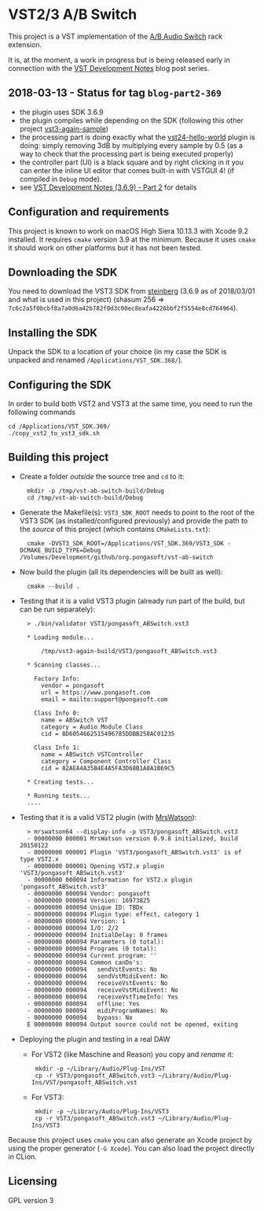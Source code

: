 VST2/3 A/B Switch
=================

This project is a VST implementation of the [A/B Audio Switch](https://pongasoft.com/rack-extensions/ABSwitch.html) rack extension.

It is, at the moment, a work in progress but is being released early in connection with the [VST Development Notes](https://www.pongasoft.com/blog/yan/vst/2018/03/12/VST-development-notes) blog post series.

2018-03-13 - Status for tag `blog-part2-369`
--------------------------------------------
* the plugin uses SDK 3.6.9
* the plugin compiles while depending on the SDK (following this other project [vst3-again-sample](https://github.com/pongasoft/vst3-again-sample))
* the processing part is doing exactly what the [vst24-hello-world](https://github.com/pongasoft/vst24-hello-world) plugin is doing: simply removing 3dB by multiplying every sample by 0.5 (as a way to check that the processing part is being executed properly)
* the controller part (UI) is a black square and by right clicking in it you can enter the inline UI editor that comes built-in with VSTGUI 4! (if compiled in `Debug` mode).
* see [VST Development Notes (3.6.9) - Part 2](https://www.pongasoft.com/blog/yan/vst/2018/03/14/VST-development-notes-part2/) for details

Configuration and requirements
------------------------------
This project is known to work on macOS High Siera 10.13.3 with Xcode 9.2 installed. It requires `cmake` version 3.9 at the minimum. Because it uses `cmake` it should work on other platforms but it has not been tested.

Downloading the SDK
-------------------
You need to download the VST3 SDK from [steinberg](https://download.steinberg.net/sdk_downloads/vstsdk369_01_03_2018_build_132.zip) (3.6.9 as of 2018/03/01 and what is used in this project) (shasum 256 => `7c6c2a5f0bcbf8a7a0d6a42b782f0d3c00ec8eafa4226bbf2f5554e8cd764964`).

Installing the SDK
-------------------
Unpack the SDK to a location of your choice (in my case the SDK is unpacked and renamed `/Applications/VST_SDK.368/`).

Configuring the SDK
-------------------
In order to build both VST2 and VST3 at the same time, you need to run the following commands

    cd /Applications/VST_SDK.369/
    ./copy_vst2_to_vst3_sdk.sh

Building this project
---------------------

- Create a folder *outside* the source tree and `cd` to it:

        mkdir -p /tmp/vst-ab-switch-build/Debug
        cd /tmp/vst-ab-switch-build/Debug

- Generate the Makefile(s): `VST3_SDK_ROOT` needs to point to the root of the VST3 SDK (as installed/configured previously) and provide the path to the *source* of this project (which contains `CMakeLists.txt`):

        cmake -DVST3_SDK_ROOT=/Applications/VST_SDK.369/VST3_SDK -DCMAKE_BUILD_TYPE=Debug /Volumes/Development/github/org.pongasoft/vst-ab-switch

- Now build the plugin (all its dependencies will be built as well):

        cmake --build .

- Testing that it is a valid VST3 plugin (already run part of the build, but can be run separately):

        > ./bin/validator VST3/pongasoft_ABSwitch.vst3

        * Loading module...

        	/tmp/vst3-again-build/VST3/pongasoft_ABSwitch.vst3

        * Scanning classes...

          Factory Info:
        	vendor = pongasoft
        	url = https://www.pongasoft.com
        	email = mailto:support@pongasoft.com

          Class Info 0:
        	name = ABSwitch VST
        	category = Audio Module Class
        	cid = 8D6054662515496785DDBB258AC01235

          Class Info 1:
        	name = ABSwitch VSTController
        	category = Component Controller Class
        	cid = 82AEA4A35B4E4A5FA3D68B1A8A1B69C5

        * Creating tests...

        * Running tests...
        ....

- Testing that it is a valid VST2 plugin (with [MrsWatson](https://github.com/teragonaudio/MrsWatson)):

        > mrswatson64 --display-info -p VST3/pongasoft_ABSwitch.vst3
        - 00000000 000001 MrsWatson version 0.9.8 initialized, build 20150122
        - 00000000 000001 Plugin 'VST3/pongasoft_ABSwitch.vst3' is of type VST2.x
        - 00000000 000001 Opening VST2.x plugin 'VST3/pongasoft_ABSwitch.vst3'
        - 00000000 000094 Information for VST2.x plugin 'pongasoft_ABSwitch.vst3'
        - 00000000 000094 Vendor: pongasoft
        - 00000000 000094 Version: 16973825
        - 00000000 000094 Unique ID: TBDx
        - 00000000 000094 Plugin type: effect, category 1
        - 00000000 000094 Version: 1
        - 00000000 000094 I/O: 2/2
        - 00000000 000094 InitialDelay: 0 frames
        - 00000000 000094 Parameters (0 total):
        - 00000000 000094 Programs (0 total):
        - 00000000 000094 Current program: ''
        - 00000000 000094 Common canDo's:
        - 00000000 000094   sendVstEvents: No
        - 00000000 000094   sendVstMidiEvent: No
        - 00000000 000094   receiveVstEvents: No
        - 00000000 000094   receiveVstMidiEvent: No
        - 00000000 000094   receiveVstTimeInfo: Yes
        - 00000000 000094   offline: Yes
        - 00000000 000094   midiProgramNames: No
        - 00000000 000094   bypass: No
        E 00000000 000094 Output source could not be opened, exiting

- Deploying the plugin and testing in a real DAW

    -  For VST2 (like Maschine and Reason) you copy and *rename* it:

            mkdir -p ~/Library/Audio/Plug-Ins/VST
            cp -r VST3/pongasoft_ABSwitch.vst3 ~/Library/Audio/Plug-Ins/VST/pongasoft_ABSwitch.vst

    -  For VST3:

            mkdir -p ~/Library/Audio/Plug-Ins/VST3
            cp -r VST3/pongasoft_ABSwitch.vst3 ~/Library/Audio/Plug-Ins/VST3

Because this project uses `cmake` you can also generate an Xcode project by using the proper generator (`-G Xcode`). You can also load the project directly in CLion.

Licensing
---------
GPL version 3
